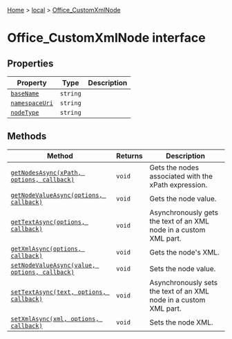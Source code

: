 [Home](./index) &gt; [local](local.md) &gt; [Office\_CustomXmlNode](local.office_customxmlnode.md)

# Office\_CustomXmlNode interface

## Properties

|  Property | Type | Description |
|  --- | --- | --- |
|  [`baseName`](local.office_customxmlnode.basename.md) | `string` |  |
|  [`namespaceUri`](local.office_customxmlnode.namespaceuri.md) | `string` |  |
|  [`nodeType`](local.office_customxmlnode.nodetype.md) | `string` |  |

## Methods

|  Method | Returns | Description |
|  --- | --- | --- |
|  [`getNodesAsync(xPath, options, callback)`](local.office_customxmlnode.getnodesasync.md) | `void` | Gets the nodes associated with the xPath expression. |
|  [`getNodeValueAsync(options, callback)`](local.office_customxmlnode.getnodevalueasync.md) | `void` | Gets the node value. |
|  [`getTextAsync(options, callback)`](local.office_customxmlnode.gettextasync.md) | `void` | Asynchronously gets the text of an XML node in a custom XML part. |
|  [`getXmlAsync(options, callback)`](local.office_customxmlnode.getxmlasync.md) | `void` | Gets the node's XML. |
|  [`setNodeValueAsync(value, options, callback)`](local.office_customxmlnode.setnodevalueasync.md) | `void` | Sets the node value. |
|  [`setTextAsync(text, options, callback)`](local.office_customxmlnode.settextasync.md) | `void` | Asynchronously sets the text of an XML node in a custom XML part. |
|  [`setXmlAsync(xml, options, callback)`](local.office_customxmlnode.setxmlasync.md) | `void` | Sets the node XML. |

